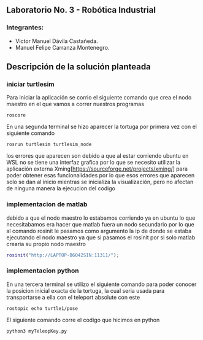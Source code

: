 ## Laboratorio No. 3 - Robótica Industrial
### Integrantes: 
- Victor Manuel Dávila Castañeda.
- Manuel Felipe Carranza Montenegro.
## Descripción de la solución planteada
### iniciar turtlesim
Para iniciar la aplicación se corrio el siguiente comando que crea el nodo maestro en el que vamos a correr nuestros programas
```console
roscore
```
En una segunda terminal se hizo aparecer la tortuga por primera vez con el siguiente comando
```console
rosrun turtlesim turtlesim_node
```
los errores que aparecen son debido a que al estar corriendo ubuntu en WSL no se tiene una interfaz grafica por lo que se necesito utilizar la aplicación externa Xming[https://sourceforge.net/projects/xming/] para poder obtener esas funcionalidades por lo que esos errores que aparecen solo se dan al inicio mientras se inicializa la visualización, pero no afectan de ninguna manera la ejecucion del codigo
### implementacion de matlab
debido a que el nodo maestro lo estabamos corriendo ya en ubuntu lo que necesitabamos era hacer que matlab fuera un nodo secundario por lo que al comando rosinit le pasamos como argumento la ip de donde se estaba ejecutando el nodo maestro ya que si pasamos el rosinit por si solo matlab crearia su propio nodo maestro
```matlab
rosinit("http://LAPTOP-B6O42SIN:11311/");
```

### implementacion python
En una tercera terminal se utilizo el siguiente comando para poder conocer la posicion inicial exacta de la tortuga, la cual seria usada para transportarse a ella con el teleport absolute con este
```console
rostopic echo turtle1/pose
```
El siguiente comando corre el codigo que hicimos en python
```console
python3 myTeleopKey.py
```
